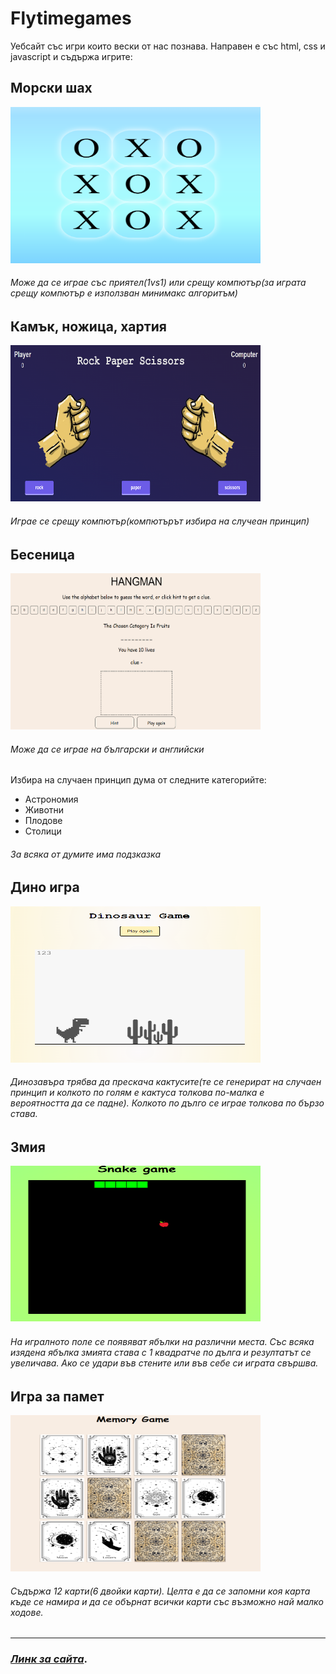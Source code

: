 # Flytimegames
Уебсайт със игри които вески от нас познава. Направен е със html, css и javascript и съдържа игрите:
 ## Морски шах 
<img src="/images/tikTakToe.png" width="400px" height="250px"/>
 
###### Може да се играе със приятел(1vs1) или срещу компютър(за играта срещу компютър е използван минимакс алгоритъм)

 ## Камък, ножица, хартия
 <img src="/images/rockPaperScissors.png" width="400px" height="250px"/>
 

###### Играе се срещу компютър(компютърът избира на случеан принцип) 
 
 
 ## Бесеница 
  <img src="/images/hangman.png" width="400px" height="250px"/>
 

 ###### Може да се играе на български и английски 
 Избира на случаен принцип дума от следните категорийте:
- Астрономия
- Животни
- Плодове
- Столици
 
###### За всяка от думите има подзказка 
 
 
 ## Дино игра
  <img src="/images/dinosourGame.png" width="400px" height="250px"/>
 
 ###### Динозавъра трябва да прескача кактусите(те се генерират на случаен принцип и колкото по голям е кактуса толкова по-малка е вероятността да се падне). Колкото по дълго се играе толкова по бързо става.
 
 ## Змия
  <img src="/images/snake.png" width="400px" height="250px"/>
 
 ###### На игралното поле се появяват ябълки на различни места. Със всяка изядена ябълка змията става с 1 квадратче по дълга и резултатът се увеличава. Ако се удари във стените или във себе си играта свършва.
 

## Игра за памет
  <img src="/images/memoryGame.png" width="400px" height="250px"/>
 
###### Съдържа 12 карти(6 двойки карти). Целта е да се запомни коя карта къде се намира и да се обърнат всички карти със възможно най малко ходове.

---
 
 ### *[Линк за сайта](https://flytimegames.netlify.app/)*. 
